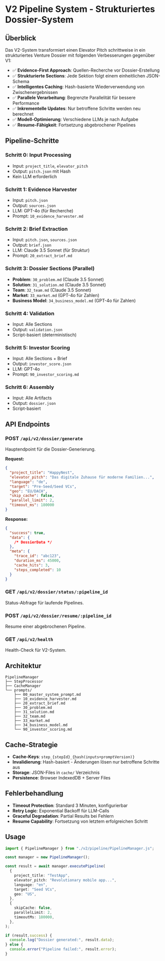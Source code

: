# V2 Pipeline System - Strukturiertes Dossier-System

## Überblick

Das V2-System transformiert einen Elevator Pitch schrittweise in ein strukturiertes Venture Dossier mit folgenden Verbesserungen gegenüber V1:

- ✅ **Evidence-First Approach**: Quellen-Recherche vor Dossier-Erstellung
- ✅ **Strukturierte Sections**: Jede Sektion folgt einem einheitlichen JSON-Schema
- ✅ **Intelligentes Caching**: Hash-basierte Wiederverwendung von Zwischenergebnissen
- ✅ **Parallele Verarbeitung**: Begrenzte Parallelität für bessere Performance
- ✅ **Inkrementelle Updates**: Nur betroffene Schritte werden neu berechnet
- ✅ **Modell-Optimierung**: Verschiedene LLMs je nach Aufgabe
- ✅ **Resume-Fähigkeit**: Fortsetzung abgebrochener Pipelines

## Pipeline-Schritte

### Schritt 0: Input Processing

- Input: `project_title`, `elevator_pitch`
- Output: `pitch.json` mit Hash
- Kein LLM erforderlich

### Schritt 1: Evidence Harvester

- Input: `pitch.json`
- Output: `sources.json`
- LLM: GPT-4o (für Recherche)
- Prompt: `10_evidence_harvester.md`

### Schritt 2: Brief Extraction

- Input: `pitch.json`, `sources.json`
- Output: `brief.json`
- LLM: Claude 3.5 Sonnet (für Struktur)
- Prompt: `20_extract_brief.md`

### Schritt 3: Dossier Sections (Parallel)

- **Problem**: `30_problem.md` (Claude 3.5 Sonnet)
- **Solution**: `31_solution.md` (Claude 3.5 Sonnet)
- **Team**: `32_team.md` (Claude 3.5 Sonnet)
- **Market**: `33_market.md` (GPT-4o für Zahlen)
- **Business Model**: `34_business_model.md` (GPT-4o für Zahlen)

### Schritt 4: Validation

- Input: Alle Sections
- Output: `validation.json`
- Script-basiert (deterministisch)

### Schritt 5: Investor Scoring

- Input: Alle Sections + Brief
- Output: `investor_score.json`
- LLM: GPT-4o
- Prompt: `90_investor_scoring.md`

### Schritt 6: Assembly

- Input: Alle Artifacts
- Output: `dossier.json`
- Script-basiert

## API Endpoints

### POST `/api/v2/dossier/generate`

Hauptendpoint für die Dossier-Generierung.

**Request:**

```json
{
  "project_title": "HappyNest",
  "elevator_pitch": "Das digitale Zuhause für moderne Familien...",
  "language": "de",
  "target": "Pre-Seed/Seed VCs",
  "geo": "EU/DACH",
  "skip_cache": false,
  "parallel_limit": 2,
  "timeout_ms": 180000
}
```

**Response:**

```json
{
  "success": true,
  "data": {
    /* DossierData */
  },
  "meta": {
    "trace_id": "abc123",
    "duration_ms": 45000,
    "cache_hits": 3,
    "steps_completed": 10
  }
}
```

### GET `/api/v2/dossier/status/:pipeline_id`

Status-Abfrage für laufende Pipelines.

### POST `/api/v2/dossier/resume/:pipeline_id`

Resume einer abgebrochenen Pipeline.

### GET `/api/v2/health`

Health-Check für V2-System.

## Architektur

```
PipelineManager
├── StepProcessor
├── CacheManager
└── prompts/
    ├── 00_master_system_prompt.md
    ├── 10_evidence_harvester.md
    ├── 20_extract_brief.md
    ├── 30_problem.md
    ├── 31_solution.md
    ├── 32_team.md
    ├── 33_market.md
    ├── 34_business_model.md
    └── 90_investor_scoring.md
```

## Cache-Strategie

- **Cache-Keys**: `step_{stepId}_{hash(inputs+promptVersion)}`
- **Invalidierung**: Hash-basiert - Änderungen lösen nur betroffene Schritte aus
- **Storage**: JSON-Files in `cache/` Verzeichnis
- **Persistence**: Browser IndexedDB + Server Files

## Fehlerbehandlung

- **Timeout Protection**: Standard 3 Minuten, konfigurierbar
- **Retry Logic**: Exponential Backoff für LLM-Calls
- **Graceful Degradation**: Partial Results bei Fehlern
- **Resume Capability**: Fortsetzung von letztem erfolgreichen Schritt

## Usage

```typescript
import { PipelineManager } from "./v2/pipeline/PipelineManager.js";

const manager = new PipelineManager();

const result = await manager.executePipeline(
  {
    project_title: "TestApp",
    elevator_pitch: "Revolutionary mobile app...",
    language: "en",
    target: "Seed VCs",
    geo: "US",
  },
  {
    skipCache: false,
    parallelLimit: 2,
    timeoutMs: 180000,
  },
);

if (result.success) {
  console.log("Dossier generated:", result.data);
} else {
  console.error("Pipeline failed:", result.error);
}
```

